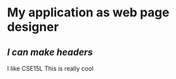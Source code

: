 # My application as web page designer
## ***I can make headers*** ##
I like CSE15L
This is really cool
